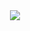 <center><img src='https://github.com/lorenzo8769/syntropynet-use-cases/blob/mon-2-aut-1/grafana-prometheus-node_exporter-ansible/images/Logo_mon2.png'></center>
